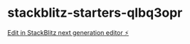 # stackblitz-starters-qlbq3opr

[Edit in StackBlitz next generation editor ⚡️](https://stackblitz.com/~/github.com/alinejulios/stackblitz-starters-qlbq3opr)